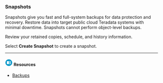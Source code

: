 ### Snapshots

Snapshots give you fast and full-system backups for data protection and recovery. Restore data into target public cloud Teradata systems with minimal downtime. Snapshots cannot perform object-level backups.

Review your retained copies, schedule, and history information.

Select **Create Snapshot** to create a snapshot.

- - -

#### ![../Images/fluto-icn-resources.png](../Images/fluto-icn-resources.png) Resources
 
* [Backups](https://docs.teradata.com/r/yvHydfa0yCRWG8y0pk4dIQ/6iUMkdwVlxZh6_lUW9ixOg)